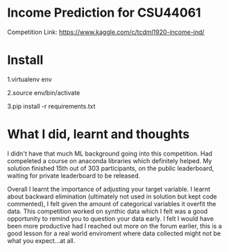 # Income Prediction for CSU44061 

Competition Link: https://www.kaggle.com/c/tcdml1920-income-ind/


# Install
1.virtualenv env

2.source env/bin/activate

3.pip install -r requirements.txt


# What I did, learnt and thoughts
I didn't have that much ML background going into this competition. Had compeleted a course on anaconda libraries which definitely helped. My solution finished 15th out of 303 participants, on the public leaderboard, waiting for private leaderboard to be released.

Overall I learnt the importance of adjusting your target variable.
I learnt about backward elimination (ultimately not used in solution but kept code commented), I felt given the amount of categorical variables it overfit the data. This competition worked on synthic data which I felt was a good opportunity to remind you to question your data early. I felt I would have been more productive had I reached out more on the forum earlier, this is a good lesson for a real world enviroment where data collected might not be what you expect...at all.
